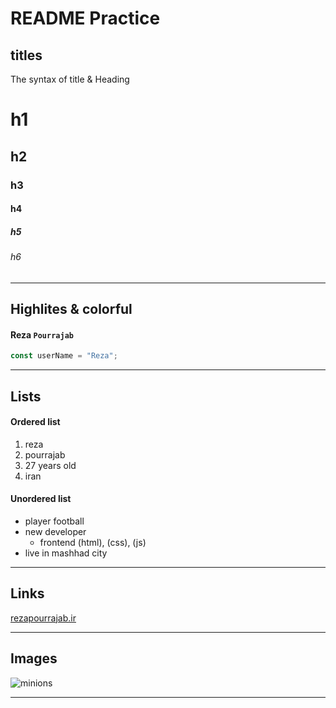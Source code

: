 # README Practice

<!-- --- -->

## titles

<p> The syntax of title & Heading </p>

# h1

## h2

### h3

#### h4

##### h5

###### h6

---

## Highlites & colorful

#### Reza `Pourrajab`

```javascript
const userName = "Reza";
```

---

## Lists

#### Ordered list

1. reza
2. pourrajab
3. 27 years old
4. iran

#### Unordered list

- player football
- new developer
  - frontend
    (html),
    (css),
    (js)
- live in mashhad city

---

## Links

[rezapourrajab.ir](https://rezapourrajab.ir/)

---

## Images

![minions](https://cdn.honarechehre.ir/images/2df3fb00-9fad-11ef-998d-7510e0ca9b8f.webp)

---
